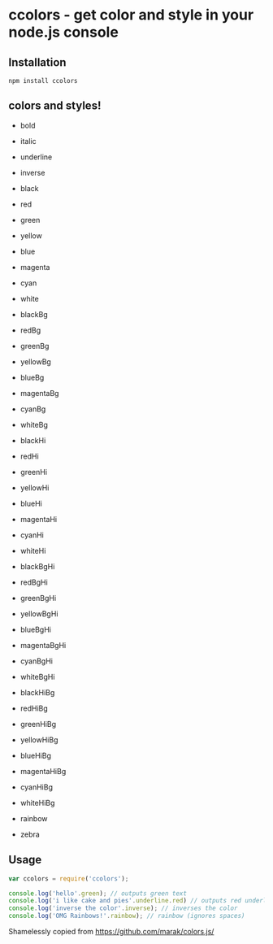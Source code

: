 # ccolors - get color and style in your node.js console


## Installation

    npm install ccolors

## colors and styles!

- bold
- italic
- underline
- inverse

- black
- red
- green
- yellow
- blue
- magenta
- cyan
- white

- blackBg
- redBg
- greenBg
- yellowBg
- blueBg
- magentaBg
- cyanBg
- whiteBg

- blackHi
- redHi
- greenHi
- yellowHi
- blueHi
- magentaHi
- cyanHi
- whiteHi

- blackBgHi
- redBgHi
- greenBgHi
- yellowBgHi
- blueBgHi
- magentaBgHi
- cyanBgHi
- whiteBgHi
- blackHiBg
- redHiBg
- greenHiBg
- yellowHiBg
- blueHiBg
- magentaHiBg
- cyanHiBg
- whiteHiBg

- rainbow
- zebra

## Usage

``` js
var ccolors = require('ccolors');

console.log('hello'.green); // outputs green text
console.log('i like cake and pies'.underline.red) // outputs red underlined text
console.log('inverse the color'.inverse); // inverses the color
console.log('OMG Rainbows!'.rainbow); // rainbow (ignores spaces)
```

Shamelessly copied from https://github.com/marak/colors.js/